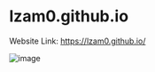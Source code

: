 ﻿# lzam0.github.io

Website Link: https://lzam0.github.io/

![image](https://github.com/lzam0/lzam0.github.io/assets/110193626/6f0bbc5d-8735-4d2f-9b8f-bc5c02cc6b35)
